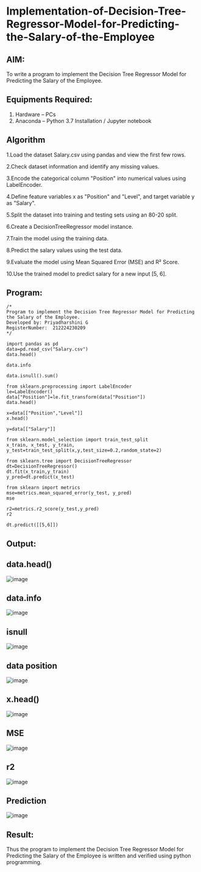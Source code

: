 # Implementation-of-Decision-Tree-Regressor-Model-for-Predicting-the-Salary-of-the-Employee

## AIM:
To write a program to implement the Decision Tree Regressor Model for Predicting the Salary of the Employee.

## Equipments Required:
1. Hardware – PCs
2. Anaconda – Python 3.7 Installation / Jupyter notebook

## Algorithm

1.Load the dataset Salary.csv using pandas and view the first few rows.

2.Check dataset information and identify any missing values.

3.Encode the categorical column "Position" into numerical values using LabelEncoder.

4.Define feature variables x as "Position" and "Level", and target variable y as "Salary".

5.Split the dataset into training and testing sets using an 80-20 split.

6.Create a DecisionTreeRegressor model instance.

7.Train the model using the training data.

8.Predict the salary values using the test data.

9.Evaluate the model using Mean Squared Error (MSE) and R² Score.

10.Use the trained model to predict salary for a new input [5, 6]. 


## Program:
```
/*
Program to implement the Decision Tree Regressor Model for Predicting the Salary of the Employee.
Developed by: Priyadharshini G
RegisterNumber:  212224230209
*/
```
```
import pandas as pd
data=pd.read_csv("Salary.csv")
data.head()

data.info

data.isnull().sum()

from sklearn.preprocessing import LabelEncoder
le=LabelEncoder()
data["Position"]=le.fit_transform(data["Position"])
data.head()

x=data[["Position","Level"]]
x.head()

y=data[["Salary"]]

from sklearn.model_selection import train_test_split
x_train, x_test, y_train, y_test=train_test_split(x,y,test_size=0.2,random_state=2)

from sklearn.tree import DecisionTreeRegressor
dt=DecisionTreeRegressor()
dt.fit(x_train,y_train)
y_pred=dt.predict(x_test)

from sklearn import metrics
mse=metrics.mean_squared_error(y_test, y_pred)
mse

r2=metrics.r2_score(y_test,y_pred)
r2

dt.predict([[5,6]])
```

## Output:
## data.head()
![image](https://github.com/user-attachments/assets/5c0b07fe-e1f7-4d34-b1b3-41a986d4d759)
## data.info
![image](https://github.com/user-attachments/assets/b2aed347-5f2e-448a-9c16-7fc4d5d2c37b)
## isnull
![image](https://github.com/user-attachments/assets/c92a80f1-09b2-4c82-9013-cfb78775f660)
## data position
![image](https://github.com/user-attachments/assets/5617d73f-7a4a-46e0-bea2-5f34d399ceb1)
## x.head()
![image](https://github.com/user-attachments/assets/0ac1ba2f-b8de-4ad6-8414-feb860e5922d)
## MSE
![image](https://github.com/user-attachments/assets/6917b25d-080a-477a-9774-47ef0b3ad7d7)
## r2
![image](https://github.com/user-attachments/assets/ec415f5c-4251-4a70-8691-c4278ed72d05)
## Prediction
![image](https://github.com/user-attachments/assets/ddbcf3e7-9406-416e-a388-efca483af755)



## Result:
Thus the program to implement the Decision Tree Regressor Model for Predicting the Salary of the Employee is written and verified using python programming.
